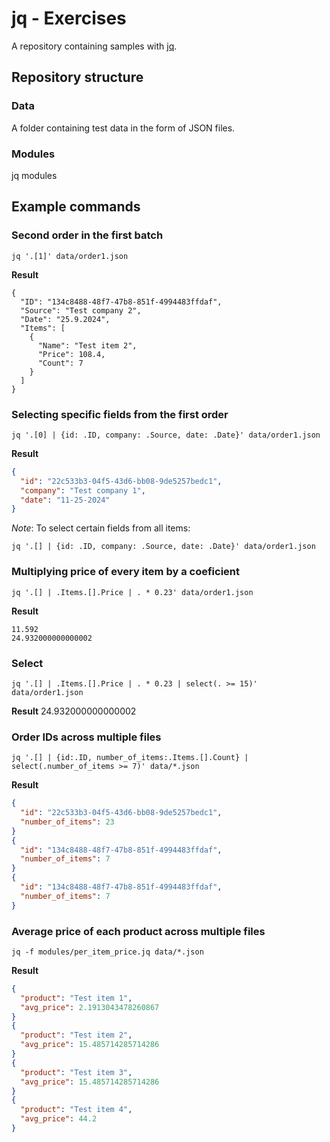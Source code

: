 # jq - Exercises
A repository containing samples with [jq](https://github.com/jqlang/jq "Link to jq repository").

## Repository structure
### Data
A folder containing test data in the form of JSON files.
### Modules
jq modules

## Example commands
### Second order in the first batch
`jq '.[1]' data/order1.json`

**Result**
```
{
  "ID": "134c8488-48f7-47b8-851f-4994483ffdaf",
  "Source": "Test company 2",
  "Date": "25.9.2024",
  "Items": [
    {
      "Name": "Test item 2",
      "Price": 108.4,
      "Count": 7
    }
  ]
}
```

### Selecting specific fields from the first order
`jq '.[0] | {id: .ID, company: .Source, date: .Date}' data/order1.json`

**Result**
```json
{
  "id": "22c533b3-04f5-43d6-bb08-9de5257bedc1",
  "company": "Test company 1",
  "date": "11-25-2024"
}
```
_Note_: To select certain fields from all items:

`jq '.[] | {id: .ID, company: .Source, date: .Date}' data/order1.json`
### Multiplying price of every item by a coeficient
`jq '.[] | .Items.[].Price | . * 0.23' data/order1.json`

**Result**
```
11.592
24.932000000000002
```
### Select
`jq '.[] | .Items.[].Price | . * 0.23 | select(. >= 15)' data/order1.json`

**Result**
24.932000000000002

### Order IDs across multiple files
`jq '.[] | {id:.ID, number_of_items:.Items.[].Count} | select(.number_of_items >= 7)' data/*.json`

**Result**
```json
{
  "id": "22c533b3-04f5-43d6-bb08-9de5257bedc1",
  "number_of_items": 23
}
{
  "id": "134c8488-48f7-47b8-851f-4994483ffdaf",
  "number_of_items": 7
}
{
  "id": "134c8488-48f7-47b8-851f-4994483ffdaf",
  "number_of_items": 7
}
```
### Average price of each product across multiple files
`jq -f modules/per_item_price.jq data/*.json`

**Result**
```json
{
  "product": "Test item 1",
  "avg_price": 2.1913043478260867
}
{
  "product": "Test item 2",
  "avg_price": 15.485714285714286
}
{
  "product": "Test item 3",
  "avg_price": 15.485714285714286
}
{
  "product": "Test item 4",
  "avg_price": 44.2
}
```
